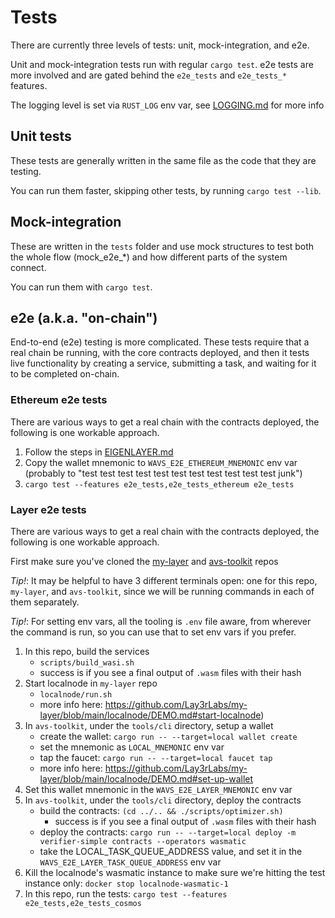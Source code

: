 # Tests

 There are currently three levels of tests: unit, mock-integration, and e2e.

Unit and mock-integration tests run with regular `cargo test`. e2e tests are more involved and are gated behind the `e2e_tests` and `e2e_tests_*` features.

The logging level is set via `RUST_LOG` env var, see [LOGGING.md](./LOGGING.md) for more info

## Unit tests

These tests are generally written in the same file as the code that they are testing.

You can run them faster, skipping other tests, by running `cargo test --lib`.

## Mock-integration

These are written in the `tests` folder and use mock structures to test both the whole flow (mock_e2e_*) and how different parts of the system connect.

You can run them with `cargo test`.

## e2e (a.k.a. "on-chain")

End-to-end (e2e) testing is more complicated. These tests require that a real chain be running, with the core contracts deployed, and then it tests live functionality by creating a service, submitting a task, and waiting for it to be completed on-chain.

### Ethereum e2e tests

There are various ways to get a real chain with the contracts deployed, the following is one workable approach.

1. Follow the steps in [EIGENLAYER.md](EIGENLAYER.md)
2. Copy the wallet mnemonic to `WAVS_E2E_ETHEREUM_MNEMONIC` env var (probably to "test test test test test test test test test test test junk")
3. `cargo test --features e2e_tests,e2e_tests_ethereum e2e_tests`

### Layer e2e tests

There are various ways to get a real chain with the contracts deployed, the following is one workable approach.

First make sure you've cloned the [my-layer](https://github.com/Lay3rLabs/my-layer) and [avs-toolkit](https://github.com/Lay3rLabs/avs-toolkit) repos

_Tip!_: It may be helpful to have 3 different terminals open: one for this repo,  `my-layer`, and `avs-toolkit`, since we will be running commands in each of them separately.

_Tip!_: For setting env vars, all the tooling is `.env` file aware, from wherever the command is run, so you can use that to set env vars if you prefer.

1. In this repo, build the services
    - `scripts/build_wasi.sh`
    - success is if you see a final output of `.wasm` files with their hash
2. Start localnode in `my-layer` repo
    - `localnode/run.sh`
    - more info here: https://github.com/Lay3rLabs/my-layer/blob/main/localnode/DEMO.md#start-localnode)
3. In `avs-toolkit`, under the `tools/cli` directory, setup a wallet
    - create the wallet: `cargo run -- --target=local wallet create`
    - set the mnemonic as `LOCAL_MNEMONIC` env var
    - tap the faucet: `cargo run -- --target=local faucet tap`
    - more info here: https://github.com/Lay3rLabs/my-layer/blob/main/localnode/DEMO.md#set-up-wallet
4. Set this wallet mnemonic in the `WAVS_E2E_LAYER_MNEMONIC` env var
5. In `avs-toolkit`, under the `tools/cli` directory, deploy the contracts
    - build the contracts: `(cd ../.. && ./scripts/optimizer.sh)`
        - success is if you see a final output of `.wasm` files with their hash
    - deploy the contracts: `cargo run -- --target=local deploy -m verifier-simple contracts --operators wasmatic`
    - take the LOCAL_TASK_QUEUE_ADDRESS value, and set it in the `WAVS_E2E_LAYER_TASK_QUEUE_ADDRESS` env var
6. Kill the localnode's wasmatic instance to make sure we're hitting the test instance only: `docker stop localnode-wasmatic-1`
7. In this repo, run the tests: `cargo test --features e2e_tests,e2e_tests_cosmos`
